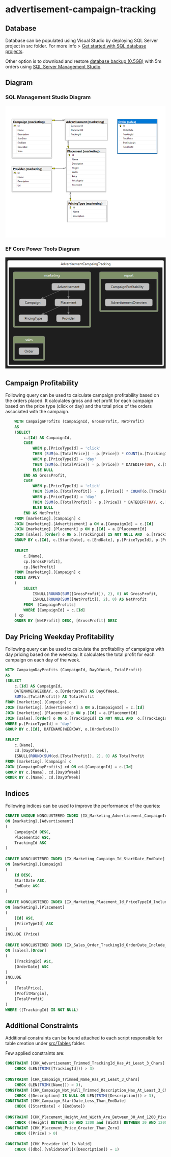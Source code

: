 # advertisement-campaign-tracking

## Database

Database can be populated using Visual Studio by deploying SQL Server project in src folder. For more info > [Get started with SQL database projects](https://learn.microsoft.com/en-us/sql/tools/sql-database-projects/get-started?view=sql-server-ver17&pivots=sq1-visual-studio).

Other option is to download and restore [database backup (0.5GB)](https://advertisementcampaign.blob.core.windows.net/alza/db-5m-backup) with 5m orders using [SQL Server Management Studio](https://learn.microsoft.com/en-us/sql/ssms/download-sql-server-management-studio-ssms?view=sql-server-ver17).

## Diagram

### SQL Management Studio Diagram
![SQL Management Studio Diagram](https://github.com/sramekpete/advertisement-campaing-tracking/blob/main/diagrams/db-diagram-1.png)

### EF Core Power Tools Diagram
![EF Core Power Tools Diagram](https://github.com/sramekpete/advertisement-campaing-tracking/blob/main/diagrams/db-diagram-2.png)

## Campaign Profitability

Following query can be used to calculate campaign profitability based on the orders placed. It calculates gross and net profit for each campaign based on the price type (click or day) and the total price of the orders associated with the campaign.

```sql
	WITH CampaignProfits (CampaignId, GrossProfit, NetProfit)
	AS
	(SELECT
		c.[Id] AS CampaignId,
		CASE
			WHEN p.[PriceTypeId] = 'click'
			THEN (SUM(o.[TotalPrice]) - p.[Price]) * COUNT(o.[TrackingId])
			WHEN p.[PriceTypeId] = 'day'
			THEN (SUM(o.[TotalPrice]) - p.[Price]) * DATEDIFF(DAY, c.[StartDate], c.[EndDate])
			ELSE NULL
		END AS GrossProfit,
		CASE
			WHEN p.[PriceTypeId] = 'click'
			THEN (SUM(o.[TotalProfit]) -  p.[Price]) * COUNT(o.[TrackingId])
			WHEN p.[PriceTypeId] = 'day'
			THEN (SUM(o.[TotalProfit]) - p.[Price]) * DATEDIFF(DAY, c.[StartDate], c.[EndDate])
			ELSE NULL
		END AS NetProfit
	FROM [marketing].[Campaign] c
	JOIN [marketing].[Advertisement] a ON a.[CampaignId] = c.[Id]
	JOIN [marketing].[Placement] p ON p.[Id] = a.[PlacementId]
	JOIN [sales].[Order] o ON o.[TrackingId] IS NOT NULL AND  o.[TrackingId] = a.[TrackingId]
	GROUP BY c.[Id], c.[StartDate], c.[EndDate], p.[PriceTypeId], p.[Price])

	SELECT
		c.[Name],
		cp.[GrossProfit],
		cp.[NetProfit]
	FROM [marketing].[Campaign] c
	CROSS APPLY
	(
		SELECT
			ISNULL(ROUND(SUM([GrossProfit]), 2), 0) AS GrossProfit,
			ISNULL(ROUND(SUM([NetProfit]), 2), 0) AS NetProfit
		FROM  [CampaignProfits]
		WHERE [CampaignId] = c.[Id]
	) cp
	ORDER BY [NetProfit] DESC, [GrossProfit] DESC
```

## Day Pricing Weekday Profitability

Following query can be used to calculate the profitability of campaigns with day pricing based on the weekday. It calculates the total profit for each campaign on each day of the week.

```sql
WITH CampaignDayProfits (CampaignId, DayOfWeek, TotalProfit)
AS
(SELECT
	c.[Id] AS CampaignId,
	DATENAME(WEEKDAY, o.[OrderDate]) AS DayOfWeek,
	SUM(o.[TotalProfit]) AS TotalProfit
FROM [marketing].[Campaign] c
JOIN [marketing].[Advertisement] a ON a.[CampaignId] = c.[Id]
JOIN [marketing].[Placement] p ON p.[Id] = a.[PlacementId]
JOIN [sales].[Order] o ON o.[TrackingId] IS NOT NULL AND  o.[TrackingId] = a.[TrackingId]
WHERE p.[PriceTypeId] = 'day'
GROUP BY c.[Id], DATENAME(WEEKDAY, o.[OrderDate]))

SELECT
	c.[Name],
	cd.[DayOfWeek],
	ISNULL(ROUND(SUM(cd.[TotalProfit]), 2), 0) AS TotalProfit
FROM [marketing].[Campaign] c
JOIN [CampaignDayProfits] cd ON cd.[CampaignId] = c.[Id]
GROUP BY c.[Name], cd.[DayOfWeek]
ORDER BY c.[Name], cd.[DayOfWeek]
```

## Indices

Following indices can be used to improve the performance of the queries:
```sql
CREATE UNIQUE NONCLUSTERED INDEX [IX_Marketing_Advertisement_CampaignId_Placement_Id_TrackingId]
ON [marketing].[Advertisement]
(
	CampaignId DESC,
	PlacementId ASC,
	TrackingId ASC
)

CREATE NONCLUSTERED INDEX [IX_Marketing_Campaign_Id_StartDate_EndDate]
ON [marketing].[Campaign]
(
	Id DESC,
	StartDate ASC,
	EndDate ASC
)

CREATE NONCLUSTERED INDEX [IX_Marketing_Placement_Id_PriceTypeId_Include_Price]
ON [marketing].[Placement]
(
	[Id] ASC,
	[PriceTypeId] ASC
)
INCLUDE (Price)

CREATE NONCLUSTERED INDEX [IX_Sales_Order_TrackingId_OrderDate_Include_TotalPrice_ProfitMargin_TotalProfit_Filter_TrackingId_Not_Null]
ON [sales].[Order]
(
	[TrackingId] ASC,
	[OrderDate] ASC
)
INCLUDE
(
	[TotalPrice],
	[ProfitMargin],
	[TotalProfit]
) 
WHERE ([TrackingId] IS NOT NULL)
```

## Additional Constraints

Additional constraints can be found attached to each script responsible for table creation under [src/Tables]() folder.

Few applied constraints are:

```sql
CONSTRAINT [CHK_Advertisement_Trimmed_TrackingId_Has_At_Least_3_Chars]
	CHECK (LEN(TRIM([TrackingId])) > 3)

CONSTRAINT [CHK_Campaign_Trimmed_Name_Has_At_Least_3_Chars]
	CHECK (LEN(TRIM([Name])) > 3),
CONSTRAINT [CHK_Campaign_Not_Null_Trimmed_Description_Has_At_Least_3_Chars]
	CHECK ([Description] IS NULL OR LEN(TRIM([Description])) > 3),
CONSTRAINT [CHK_Campaign_StartDate_Less_Than_EndDate]
	CHECK ([StartDate] < [EndDate])

CONSTRAINT [CHK_Placement_Height_And_Width_Are_Between_30_And_1200_Pixels]
	CHECK ([Height] BETWEEN 30 AND 1200 and [Width] BETWEEN 30 AND 1200),
CONSTRAINT [CHK_Placement_Price_Greater_Than_Zero]
	CHECK ([Price] > 0)

CONSTRAINT [CHK_Provider_Url_Is_Valid]
	CHECK ([dbo].[ValidateUrl]([Description]) = 1)
```
